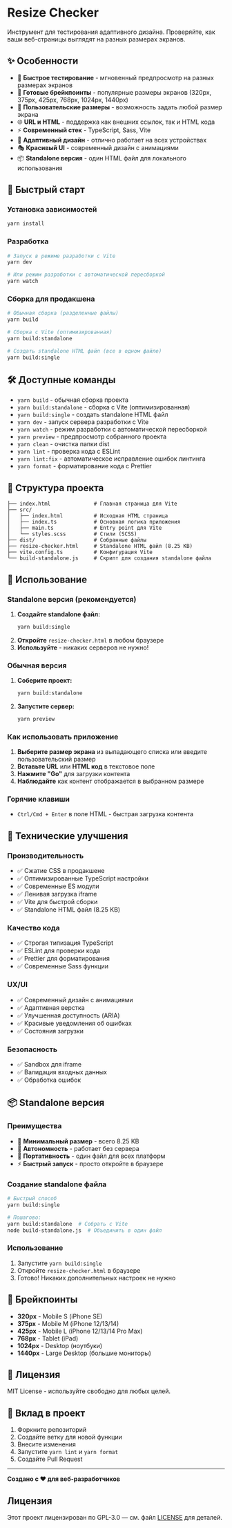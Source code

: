 # Resize Checker


Инструмент для тестирования адаптивного дизайна. Проверяйте, как ваши веб-страницы выглядят на разных размерах экранов.

## ✨ Особенности

- 🎯 **Быстрое тестирование** - мгновенный предпросмотр на разных размерах экранов
- 📱 **Готовые брейкпоинты** - популярные размеры экранов (320px, 375px, 425px, 768px, 1024px, 1440px)
- 🎨 **Пользовательские размеры** - возможность задать любой размер экрана
- 🌐 **URL и HTML** - поддержка как внешних ссылок, так и HTML кода
- ⚡ **Современный стек** - TypeScript, Sass, Vite
- 📱 **Адаптивный дизайн** - отлично работает на всех устройствах
- 🎭 **Красивый UI** - современный дизайн с анимациями
- 📦 **Standalone версия** - один HTML файл для локального использования

## 🚀 Быстрый старт

### Установка зависимостей
```bash
yarn install
```

### Разработка
```bash
# Запуск в режиме разработки с Vite
yarn dev

# Или режим разработки с автоматической пересборкой
yarn watch
```

### Сборка для продакшена
```bash
# Обычная сборка (разделенные файлы)
yarn build

# Сборка с Vite (оптимизированная)
yarn build:standalone

# Создать standalone HTML файл (все в одном файле)
yarn build:single
```

## 🛠️ Доступные команды

- `yarn build` - обычная сборка проекта
- `yarn build:standalone` - сборка с Vite (оптимизированная)
- `yarn build:single` - создать standalone HTML файл
- `yarn dev` - запуск сервера разработки с Vite
- `yarn watch` - режим разработки с автоматической пересборкой
- `yarn preview` - предпросмотр собранного проекта
- `yarn clean` - очистка папки dist
- `yarn lint` - проверка кода с ESLint
- `yarn lint:fix` - автоматическое исправление ошибок линтинга
- `yarn format` - форматирование кода с Prettier

## 📁 Структура проекта

```
├── index.html              # Главная страница для Vite
├── src/
│   ├── index.html          # Исходная HTML страница
│   ├── index.ts            # Основная логика приложения
│   ├── main.ts             # Entry point для Vite
│   └── styles.scss         # Стили (SCSS)
├── dist/                   # Собранные файлы
├── resize-checker.html     # Standalone HTML файл (8.25 KB)
├── vite.config.ts          # Конфигурация Vite
└── build-standalone.js     # Скрипт для создания standalone файла
```

## 🎨 Использование

### Standalone версия (рекомендуется)
1. **Создайте standalone файл:**
   ```bash
   yarn build:single
   ```
2. **Откройте** `resize-checker.html` в любом браузере
3. **Используйте** - никаких серверов не нужно!

### Обычная версия
1. **Соберите проект:**
   ```bash
   yarn build:standalone
   ```
2. **Запустите сервер:**
   ```bash
   yarn preview
   ```

### Как использовать приложение
1. **Выберите размер экрана** из выпадающего списка или введите пользовательский размер
2. **Вставьте URL** или **HTML код** в текстовое поле
3. **Нажмите "Go"** для загрузки контента
4. **Наблюдайте** как контент отображается в выбранном размере

### Горячие клавиши
- `Ctrl/Cmd + Enter` в поле HTML - быстрая загрузка контента

## 🔧 Технические улучшения

### Производительность
- ✅ Сжатие CSS в продакшене
- ✅ Оптимизированные TypeScript настройки
- ✅ Современные ES модули
- ✅ Ленивая загрузка iframe
- ✅ Vite для быстрой сборки
- ✅ Standalone HTML файл (8.25 KB)

### Качество кода
- ✅ Строгая типизация TypeScript
- ✅ ESLint для проверки кода
- ✅ Prettier для форматирования
- ✅ Современные Sass функции

### UX/UI
- ✅ Современный дизайн с анимациями
- ✅ Адаптивная верстка
- ✅ Улучшенная доступность (ARIA)
- ✅ Красивые уведомления об ошибках
- ✅ Состояния загрузки

### Безопасность
- ✅ Sandbox для iframe
- ✅ Валидация входных данных
- ✅ Обработка ошибок

## 📦 Standalone версия

### Преимущества
- 🚀 **Минимальный размер** - всего 8.25 KB
- 🔌 **Автономность** - работает без сервера
- 📱 **Портативность** - один файл для всех платформ
- ⚡ **Быстрый запуск** - просто откройте в браузере

### Создание standalone файла
```bash
# Быстрый способ
yarn build:single

# Пошагово:
yarn build:standalone  # Собрать с Vite
node build-standalone.js  # Объединить в один файл
```

### Использование
1. Запустите `yarn build:single`
2. Откройте `resize-checker.html` в браузере
3. Готово! Никаких дополнительных настроек не нужно

## 🎯 Брейкпоинты

- **320px** - Mobile S (iPhone SE)
- **375px** - Mobile M (iPhone 12/13/14)
- **425px** - Mobile L (iPhone 12/13/14 Pro Max)
- **768px** - Tablet (iPad)
- **1024px** - Desktop (ноутбуки)
- **1440px** - Large Desktop (большие мониторы)

## 📝 Лицензия

MIT License - используйте свободно для любых целей.

## 🤝 Вклад в проект

1. Форкните репозиторий
2. Создайте ветку для новой функции
3. Внесите изменения
4. Запустите `yarn lint` и `yarn format`
5. Создайте Pull Request

---

**Создано с ❤️ для веб-разработчиков**


## Лицензия
Этот проект лицензирован по GPL-3.0 — см. файл [LICENSE](LICENSE) для деталей.
